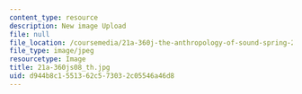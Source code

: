 ```yaml
---
content_type: resource
description: New image Upload
file: null
file_location: /coursemedia/21a-360j-the-anthropology-of-sound-spring-2008/d944b8c1551362c573032c05546a46d8_21a-360js08_th.jpg
file_type: image/jpeg
resourcetype: Image
title: 21a-360js08_th.jpg
uid: d944b8c1-5513-62c5-7303-2c05546a46d8
---
```

